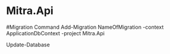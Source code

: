 # Mitra.Api

#Migration Command
Add-Migration NameOfMigration -context ApplicationDbContext -project Mitra.Api

Update-Database
